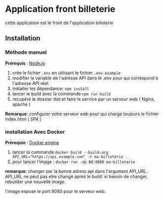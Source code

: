 # Application front billeterie

cette application est le front de l'application billeterie

## Installation

### Méthode manuel

**Prérequis** : [NodeJs](https://nodejs.org/en/)

1. crée le fichier `.env` en utilisant le fichier `.env.example`
2. modifier la variable de l'adresse API dans le .env pour qui correspond à l'adresse API réel.
3. installer les dépendance: `npm install`
4. lancer le build avec la commande `npm run build`
5. recupéré le dossier dist et faire le service par un serveur web ( Nginx, apache )

**Remarque**: configurer votre serveur web pour qui charge toujours le fichier index.html ( _SPA_ )

### installation Avec Docker

**Prérequie** : [Docker engine](https://docs.docker.com/engine/install/)

1. lancer la commande `docker build --build-arg API_URL="https://api.example.com" -t ma-billeterie .`
2. pour lancer l'image : `docker run -dp 80:8080 ma-billeterie`

**remarque**: changer par la bonne adress api dans l'argument API_URL.
API_URL ne peut pas etre changé après le build. si besoin de changer, rebuilder une nouvelle image.

l'image expose le port 8080 pour le serveur web.
